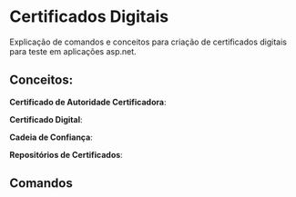 # Certificados Digitais

Explicação de comandos e conceitos para criação de certificados digitais para teste em aplicações asp.net.

## Conceitos:

**Certificado de Autoridade Certificadora**:

**Certificado Digital**:

**Cadeia de Confiança**:

**Repositórios de Certificados**:


## Comandos


